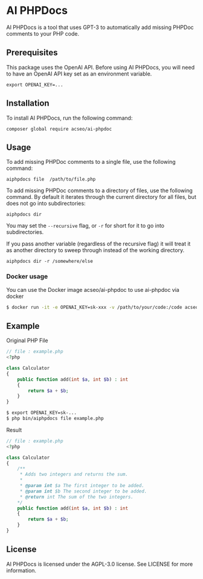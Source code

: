# AI PHPDocs

AI PHPDocs is a tool that uses GPT-3 to automatically add missing PHPDoc comments to your PHP code.

## Prerequisites

This package uses the OpenAI API. Before using AI PHPDocs, you will need to have an OpenAI API key set as an environment variable. 

```shell
export OPENAI_KEY=...
```

## Installation

To install AI PHPDocs, run the following command:


```shell
composer global require acseo/ai-phpdoc
```

## Usage

To add missing PHPDoc comments to a single file, use the following command:

```shell
aiphpdocs file  /path/to/file.php
```

To add missing PHPDoc comments to a directory of files, use the following command. By default it iterates through the current directory for all files, but does not go into subdirectories:

```shell
aiphpdocs dir
```


You may set the `--recursive` flag, or `-r` for short for it to go into subdirectories.

If you pass another variable (regardless of the recursive flag) it will treat it as another directory to sweep through instead of the working directory.

```shell
aiphpdocs dir -r /somewhere/else
```

### Docker usage

You can use the Docker image acseo/ai-phpdoc to use ai-phpdoc via docker

```bash
$ docker run -it -e OPENAI_KEY=sk-xxx -v /path/to/your/code:/code acseo/ai-phpdoc dir -r /code/src
```


## Example

Original PHP File

```php
// file : example.php
<?php

class Calculator
{
    public function add(int $a, int $b) : int
    {
        return $a + $b;
    }
}
```

```bash
$ export OPENAI_KEY=sk-...
$ php bin/aiphpdocs file example.php 
````

Result 

```php
// file : example.php
<?php

class Calculator
{
    /**
     * Adds two integers and returns the sum.
     *
     * @param int $a The first integer to be added.
     * @param int $b The second integer to be added.
     * @return int The sum of the two integers.
    */
    public function add(int $a, int $b) : int
    {
        return $a + $b;
    }
}
```

## License

AI PHPDocs is licensed under the AGPL-3.0 license. See LICENSE for more information.
